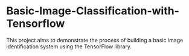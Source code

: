 # Basic-Image-Classification-with-Tensorflow
This project aims to demonstrate the process of building a basic image identification system using the TensorFlow library.
